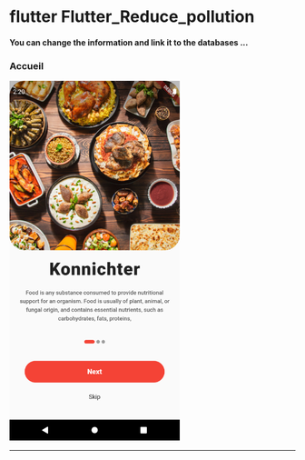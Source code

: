 <h1> flutter Flutter_Reduce_pollution </h1> <h4> You can change the information and link it to the databases ...</h4>

<h3>Accueil</h3>
<img src="https://github.com/abenkoula71/flutter-inter-app-food/blob/main/Screenshot_1643405642.png" width="300" /> <hr>
